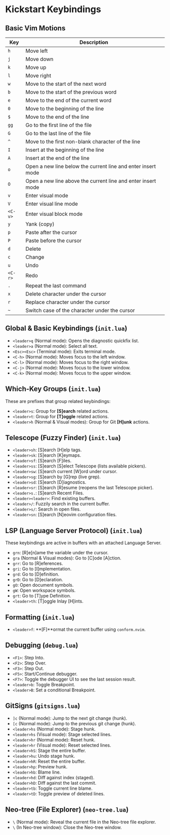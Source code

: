 # Kickstart Keybindings

## Basic Vim Motions

| Key | Description |
|---|---|
| `h` | Move left |
| `j` | Move down |
| `k` | Move up |
| `l` | Move right |
| `w` | Move to the start of the next word |
| `b` | Move to the start of the previous word |
| `e` | Move to the end of the current word |
| `0` | Move to the beginning of the line |
| `$` | Move to the end of the line |
| `gg` | Go to the first line of the file |
| `G` | Go to the last line of the file |
| `^` | Move to the first non-blank character of the line |
| `I` | Insert at the beginning of the line |
| `A` | Insert at the end of the line |
| `o` | Open a new line below the current line and enter insert mode |
| `O` | Open a new line above the current line and enter insert mode |
| `v` | Enter visual mode |
| `V` | Enter visual line mode |
| `<C-v>` | Enter visual block mode |
| `y` | Yank (copy) |
| `p` | Paste after the cursor |
| `P` | Paste before the cursor |
| `d` | Delete |
| `c` | Change |
| `u` | Undo |
| `<C-r>` | Redo |
| `.` | Repeat the last command |
| `x` | Delete character under the cursor |
| `r` | Replace character under the cursor |
| `~` | Switch case of the character under the cursor |

## Global & Basic Keybindings (`init.lua`)

- `<leader>q` (Normal mode): Opens the diagnostic quickfix list.
- `<leader>a` (Normal mode): Select all text.
- `<Esc><Esc>` (Terminal mode): Exits terminal mode.
- `<C-h>` (Normal mode): Moves focus to the left window.
- `<C-l>` (Normal mode): Moves focus to the right window.
- `<C-j>` (Normal mode): Moves focus to the lower window.
- `<C-k>` (Normal mode): Moves focus to the upper window.

## Which-Key Groups (`init.lua`)

These are prefixes that group related keybindings:

- `<leader>s`: Group for **[S]earch** related actions.
- `<leader>t`: Group for **[T]oggle** related actions.
- `<leader>h` (Normal & Visual modes): Group for Git **[H]unk** actions.

## Telescope (Fuzzy Finder) (`init.lua`)

- `<leader>sh`: [S]earch [H]elp tags.
- `<leader>sk`: [S]earch [K]eymaps.
- `<leader>sf`: [S]earch [F]iles.
- `<leader>ss`: [S]earch [S]elect Telescope (lists available pickers).
- `<leader>sw`: [S]earch current [W]ord under cursor.
- `<leader>sg`: [S]earch by [G]rep (live grep).
- `<leader>sd`: [S]earch [D]iagnostics.
- `<leader>sr`: [S]earch [R]esume (reopens the last Telescope picker).
- `<leader>s.`: [S]earch Recent Files.
- `<leader><leader>`: Find existing buffers.
- `<leader>/`: Fuzzily search in the current buffer.
- `<leader>s/`: Search in open files.
- `<leader>sn`: [S]earch [N]eovim configuration files.

## LSP (Language Server Protocol) (`init.lua`)

These keybindings are active in buffers with an attached Language Server.

- `grn`: [R]e[n]ame the variable under the cursor.
- `gra` (Normal & Visual modes): Go to [C]ode [A]ction.
- `grr`: Go to [R]eferences.
- `gri`: Go to [I]mplementation.
- `grd`: Go to [D]efinition.
- `grD`: Go to [D]eclaration.
- `gO`: Open document symbols.
- `gW`: Open workspace symbols.
- `grt`: Go to [T]ype Definition.
- `<leader>th`: [T]oggle Inlay [H]ints.

## Formatting (`init.lua`)

- `<leader>f`: **[F]**ormat the current buffer using `conform.nvim`.

## Debugging (`debug.lua`)

- `<F1>`: Step Into.
- `<F2>`: Step Over.
- `<F3>`: Step Out.
- `<F5>`: Start/Continue debugger.
- `<F7>`: Toggle the debugger UI to see the last session result.
- `<leader>b`: Toggle Breakpoint.
- `<leader>B`: Set a conditional Breakpoint.

## GitSigns (`gitsigns.lua`)

- `]c` (Normal mode): Jump to the next git change (hunk).
- `[c` (Normal mode): Jump to the previous git change (hunk).
- `<leader>hs` (Normal mode): Stage hunk.
- `<leader>hs` (Visual mode): Stage selected lines.
- `<leader>hr` (Normal mode): Reset hunk.
- `<leader>hr` (Visual mode): Reset selected lines.
- `<leader>hS`: Stage the entire buffer.
- `<leader>hu`: Undo stage hunk.
- `<leader>hR`: Reset the entire buffer.
- `<leader>hp`: Preview hunk.
- `<leader>hb`: Blame line.
- `<leader>hd`: Diff against index (staged).
- `<leader>hD`: Diff against the last commit.
- `<leader>tb`: Toggle current line blame.
- `<leader>tD`: Toggle preview of deleted lines.

## Neo-tree (File Explorer) (`neo-tree.lua`)

- `\` (Normal mode): Reveal the current file in the Neo-tree file explorer.
- `\` (In Neo-tree window): Close the Neo-tree window.